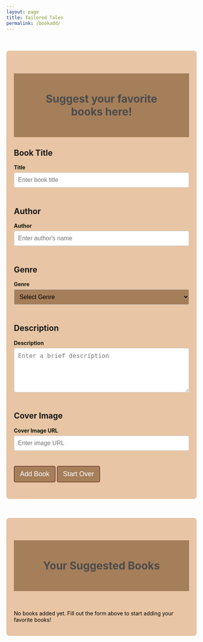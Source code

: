 ```yaml
---
layout: page
title: Tailored Tales
permalink: /bookadd/
---
```

<style>
    .container {
        max-width: 800px;
        margin: 50px auto;
        padding: 20px;
        background-color: #E8C5A4;
        border-radius: 8px;
    }

    h1 {
        background: #a57e5a;
        padding: 50px;
        font-size: 2em;
        text-align: center;
        color: #4C4C4C;
    }

    .container > h2 {
        margin: 20px 0 10px;
        font-size: 1.5em;
        color: #4C4C4C !important;
    }

    h3 {
        color: #E8C5A4;

    }

    label {
        display: block;
        margin-bottom: 5px;
        font-weight: bold;
        color: black;
        color: #0d160b;
    }

    input, textarea, select {
        width: 100%;
        padding: 10px;
        margin-bottom: 20px;
        border: 1px solid #ccc;
        border-radius: 4px;
        font-size: 16px;
    }
    
    select {
        background-color: #a57e5a;

    }

    button {
        padding: 10px 15px;
        font-size: 18px;
        margin: 10px 0;
        color: white;
        background-color: #a57e5a;
        border-radius: 4px;
        cursor: pointer;
        border: 1px solid #500A0A;
    }

    button:hover {
        background-color: #500A0A;
        transition: 0.3s;
    }

    .start_over {
        margin-top: 20px;
        color: white;
        border: none;
        padding: 10px 15px;
        cursor: pointer;
        border-radius: 4px;
        border: 1px solid #500A0A;
    }

    .start_over:hover {
        background-color: #500A0A;
        transition: 0.3s;
    }

    /* Styling for Book List */
    #book-list-content {
        display: flex;
        flex-wrap: wrap;
        gap: 20px;
        justify-content: center;
    }

    .book {
        background-color: #a57e5a;
        padding: 15px;
        border: 1px solid #ccc;
        border-radius: 8px;
        max-width: 200px;
        box-shadow: 0 4px 8px rgba(0, 0, 0, 0.1);
        text-align: center;
        color: #faebd8;
    }

    .book h2 {
        color: #E8C5A4;
        font-size: 1.2em;
        margin-bottom: 10px;
    }

    .book p {
        color: #E8C5A4;
        margin: 5px 0;
        font-size: 0.9em;
    }

    .book img {
        max-width: 100px;
        height: auto;
        margin: 10px auto;
        display: block;
        border-radius: 4px;
    }

    .book-options {
        display: flex; 
        gap: 0.5em;
    }
    .book-options button {
        width: 75px; 
        padding: 0.3em;
    }
</style>

<div class="container">
<h1>Suggest your favorite books here!</h1>
<form id="book-form">
    <div>
        <h2>Book Title</h2>
        <label for="title">Title</label>
        <input type="text" id="title" name="title" placeholder="Enter book title" required>
        <h2>Author</h2>
        <label for="author">Author</label>
        <input type="text" id="author" name="author" placeholder="Enter author's name" required>
        <h2>Genre</h2>
        <label for="genre">Genre</label>
        <select id="genre" name="genre" required>
            <option value="">Select Genre</option>
            <option value="Classics">Classics</option>
            <option value="Fantasy">Fantasy</option>
            <option value="Nonfiction">Nonfiction</option>
            <option value="Historical Fiction">Historical Fiction</option>
            <option value="Suspense/Thriller">Suspense/Thriller</option>
            <option value="Romance">Romance</option>
            <option value="Dystopian">Dystopian</option>
            <option value="Mystery">Mystery</option>
        </select>
        <h2>Description</h2>
        <label for="description">Description</label>
        <textarea id="description" name="description" rows="5" placeholder="Enter a brief description" required></textarea>
        <h2>Cover Image</h2>
        <label for="cover_url">Cover Image URL</label>
        <input type="url" id="cover_url" name="cover_url" placeholder="Enter image URL" required>
        <button type="submit">Add Book</button>
        <button type="reset" class="start_over">Start Over</button>
    </div>
</form>
</div>

<div id="book-list" class="container">
    <h1>Your Suggested Books</h1>
    <br>
    <div id="book-list-content">
        <p style="color: #000000">No books added yet. Fill out the form above to start adding your favorite books!</p>
    </div>
</div>


<script type="module">
    import { pythonURI, fetchOptions } from '{{ site.baseurl }}/assets/js/api/config.js';

    document.getElementById('book-form').addEventListener('submit', async function(event) {
        event.preventDefault();

        const title = document.getElementById('title').value;
        const author = document.getElementById('author').value;
        const genre = document.getElementById('genre').value;
        const description = document.getElementById('description').value;
        const coverImageUrl = document.getElementById('cover_url').value;

        const bookData = {
            title: title,
            author: author,
            genre: genre,
            description: description,
            cover_url: coverImageUrl
        };
        //nonfunctional code below
        /*
        try {
            const response = await fetch(`${pythonURI}/api/library`, {
                ...fetchOptions,
                method: 'POST',
                headers: {
                    'Content-Type': 'application/json'
                },
                body: JSON.stringify(bookData)
            });

            if (!response.ok) {
                throw new Error('Failed to add book to books: ' + response.statusText);
            }

            const result = await response.json();
            console.log("Book added to books successfully")
            document.getElementById('book-form').reset();
            fetchBooks();  // Refresh book list
        } catch (error) {
            console.error('Error adding book to books:', error);
        };
        */
        try {
            const response = await fetch(`${pythonURI}/api/suggest`, {  // Use /api/suggest endpoint
                ...fetchOptions,
                method: 'POST',
                headers: {
                    'Content-Type': 'application/json'
                },
                body: JSON.stringify(bookData)
            });

            if (!response.ok) {
                throw new Error('Failed to add book to suggestions: ' + response.statusText);
            }

            const result = await response.json();
            console.log("Book added to suggestions successfully")
            alert('Book added successfully!');
            document.getElementById('book-form').reset();
            fetchBooks();  // Refresh book list
        } catch (error) {
            console.error('Error adding book to suggestions:', error);
            alert('Error adding book to suggestions: ' + error.message);
        }
    });

    async function fetchRandomBook() {
        try {
            const response = await fetch(`${pythonURI}/api/suggest/random`);  // Use /api/suggest/random for GET
            if (!response.ok) {
                throw new Error('Failed to fetch random book: ' + response.statusText);
            }
            const book = await response.json();
            console.log(book);
        } catch (error) {
            console.error('Error fetching random book:', error);
        }
    }

    fetchRandomBook();

    async function deleteBook(title) {
        if (confirm(`Are you sure you want to delete "${title}"?`)) {
            try {
                const response = await fetch(`${pythonURI}/api/suggest`, {
                    ...fetchOptions,
                    method: 'DELETE',
                    headers: {
                        'Content-Type': 'application/json'
                    },
                    body: JSON.stringify({ title }) // Pass title as an object
                });

                if (!response.ok) {
                    throw new Error('Failed to delete book: ' + response.statusText);
                }

                console.log("Book deleted successfully");
                alert('Book deleted successfully!');
                fetchBooks(); // Refresh the book list
            } catch (error) {
                console.error('Error deleting book:', error);
                alert('Error deleting book: ' + error.message);
            }
        } else {
            alert("Deletion canceled");
        }
    }

    async function updateBook(title) {
    // Find the book container based on the title
    const bookContainer = Array.from(document.querySelectorAll('.book'))
        .find(book => book.querySelector('h3').innerText === title);

    if (!bookContainer) {
        alert('Book not found for update.');
        return;
    }

    // Extract current book details
    const currentTitle = bookContainer.querySelector('h3').innerText;
    const currentAuthor = bookContainer.querySelector('p:nth-child(2)').innerText.split(': ')[1];
    const currentDescription = bookContainer.querySelector('p:nth-child(3)').innerText.split(': ')[1];
    const currentGenre = bookContainer.dataset.genre || '';
    const currentCoverUrl = bookContainer.querySelector('img').src;

    // Replace static fields with editable inputs
    bookContainer.innerHTML = `
        <input type="text" id="edit-title" value="${currentTitle}" placeholder="Title">
        <input type="text" id="edit-author" value="${currentAuthor}" placeholder="Author">
        <select id="edit-genre">
            <option value="Classics" ${currentGenre === 'Classics' ? 'selected' : ''}>Classics</option>
            <option value="Fantasy" ${currentGenre === 'Fantasy' ? 'selected' : ''}>Fantasy</option>
            <option value="Nonfiction" ${currentGenre === 'Nonfiction' ? 'selected' : ''}>Nonfiction</option>
            <option value="Historical Fiction" ${currentGenre === 'Historical Fiction' ? 'selected' : ''}>Historical Fiction</option>
            <option value="Suspense/Thriller" ${currentGenre === 'Suspense/Thriller' ? 'selected' : ''}>Suspense/Thriller</option>
            <option value="Romance" ${currentGenre === 'Romance' ? 'selected' : ''}>Romance</option>
            <option value="Dystopian" ${currentGenre === 'Dystopian' ? 'selected' : ''}>Dystopian</option>
            <option value="Mystery" ${currentGenre === 'Mystery' ? 'selected' : ''}>Mystery</option>
        </select>
        <textarea id="edit-description" placeholder="Description">${currentDescription}</textarea>
        <input type="text" id="edit-cover-url" value="${currentCoverUrl}" placeholder="Cover URL">
        <button id="save-update">OK</button>
        <button id="cancel-update">Cancel</button>
    `;

    // Handle Cancel Button
    document.getElementById('cancel-update').addEventListener('click', () => {
        fetchBooks(); // Reload the book list to cancel editing
    });

    document.getElementById('save-update').addEventListener('click', async () => {
        const updatedTitle = document.getElementById('edit-title').value;
        const updatedAuthor = document.getElementById('edit-author').value;
        const updatedGenre = document.getElementById('edit-genre').value;
        const updatedDescription = document.getElementById('edit-description').value;
        const updatedCoverUrl = document.getElementById('edit-cover-url').value;

        const updatedBookData = {
            title: title,
            author: updatedAuthor,
            genre: updatedGenre,
            description: updatedDescription,
            cover_url: updatedCoverUrl
        };

        try {
            const response = await fetch(`${pythonURI}/api/suggest`, {
                ...fetchOptions,
                method: 'PUT',
                headers: {
                    'Content-Type': 'application/json'
                },
                body: JSON.stringify(updatedBookData)
            });

            if (!response.ok) {
                throw new Error('Failed to update book: ' + response.statusText);
            }

            console.log('Book updated successfully');
            alert('Book updated successfully!');
            fetchBooks(); // Refresh the book list
        } catch (error) {
            console.error('Error updating book:', error);
            alert('Error updating book: ' + error.message);
        }
    });
}

    // create list at bottom
    async function fetchBooks() {
        try {
            const response = await fetch(new URL(`${pythonURI}/api/suggest/book`), fetchOptions); // Fetch all suggested books
            if (!response.ok) {
                throw new Error('Failed to fetch books: ' + response.statusText);
            }

        const books = await response.json();

        const bookList = document.getElementById('book-list-content');
        if (books.length === 0) {
            bookList.innerHTML = '<p style="color: #000000">No books added yet. Fill out the form above to start adding your favorite books!</p>';
            return;
        }

        // Render books
        bookList.innerHTML = books
    .map(
        book => `
        <div class="book">
            <h3>${book.title}</h3>
            <p><strong>Author:</strong> ${book.author}</p>
            <p><strong>Genre:</strong> ${book.genre}</p>
            <p><strong>Description:</strong> ${book.description}</p>
            <img src="${book.cover_url}" alt="Cover image of ${book.title}">
            <div class="book-options">
                <button class="updateButton" data-title="${book.title}">Update</button>
                <button class="deleteButton" data-title="${book.title}">Delete</button>
            </div>
        </div>
    `
    )
    .join('');
        
        document.querySelectorAll('.updateButton').forEach(button => {
            button.addEventListener('click', (event) => {
                const title = event.target.dataset.title; // Get the title from data attribute
                updateBook(title);
            });
        });
        document.querySelectorAll('.deleteButton').forEach(button => {
            button.addEventListener('click', (event) => {
                const title = event.target.dataset.title; 
                deleteBook(title);
            });
        });

    } catch (error) {
        console.error('Error fetching books:', error);
    }
}


document.addEventListener('DOMContentLoaded', () => {
    fetchBooks();
});

</script>
